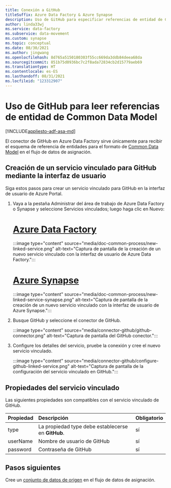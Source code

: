 ```yaml
---
title: Conexión a GitHub
titleSuffix: Azure Data Factory & Azure Synapse
description: Uso de GitHub para especificar referencias de entidad de Common Data Model
author: linda33wj
ms.service: data-factory
ms.subservice: data-movement
ms.custom: synapse
ms.topic: conceptual
ms.date: 08/30/2021
ms.author: jingwang
ms.openlocfilehash: 8d765a5150180303f55cc669da3ddb84deea68da
ms.sourcegitcommit: 851b75d0936bc7c2f8ada72834cb2d15779aeb69
ms.translationtype: HT
ms.contentlocale: es-ES
ms.lasthandoff: 08/31/2021
ms.locfileid: "123312907"
---
```

# <a name="use-github-to-read-common-data-model-entity-references"></a>Uso de GitHub para leer referencias de entidad de Common Data Model

[!INCLUDE[appliesto-adf-asa-md](includes/appliesto-adf-asa-md.md)]

El conector de GitHub en Azure Data Factory sirve únicamente para recibir el esquema de referencia de entidades para el formato de [Common Data Model](format-common-data-model.md) en el flujo de datos de asignación.

## <a name="create-a-linked-service-to-github-using-ui"></a>Creación de un servicio vinculado para GitHub mediante la interfaz de usuario

Siga estos pasos para crear un servicio vinculado para GitHub en la interfaz de usuario de Azure Portal.

1. Vaya a la pestaña Administrar del área de trabajo de Azure Data Factory o Synapse y seleccione Servicios vinculados; luego haga clic en Nuevo:

    # <a name="azure-data-factory"></a>[Azure Data Factory](#tab/data-factory)

    :::image type="content" source="media/doc-common-process/new-linked-service.png" alt-text="Captura de pantalla de la creación de un nuevo servicio vinculado con la interfaz de usuario de Azure Data Factory.":::

    # <a name="azure-synapse"></a>[Azure Synapse](#tab/synapse-analytics)

    :::image type="content" source="media/doc-common-process/new-linked-service-synapse.png" alt-text="Captura de pantalla de la creación de un nuevo servicio vinculado con la interfaz de usuario de Azure Synapse.":::

2. Busque GitHub y seleccione el conector de GitHub.

   :::image type="content" source="media/connector-github/github-connector.png" alt-text="Captura de pantalla del GitHub conector.":::    


1. Configure los detalles del servicio, pruebe la conexión y cree el nuevo servicio vinculado.

   :::image type="content" source="media/connector-github/configure-github-linked-service.png" alt-text="Captura de pantalla de la configuración del servicio vinculado en GitHub.":::


## <a name="linked-service-properties"></a>Propiedades del servicio vinculado

Las siguientes propiedades son compatibles con el servicio vinculado de GitHub.

| Propiedad | Descripción | Obligatorio |
|:--- |:--- |:--- |
| type | La propiedad type debe establecerse en **GitHub**. | sí
| userName | Nombre de usuario de GitHub | sí |
| password | Contraseña de GitHub | sí |

## <a name="next-steps"></a>Pasos siguientes

Cree un [conjunto de datos de origen](data-flow-source.md) en el flujo de datos de asignación.